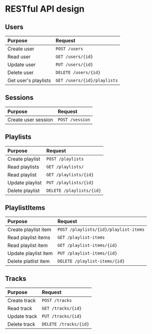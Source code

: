 # RESTful API design

## Users

| Purpose              | Request                     |
| :------------------- | :-------------------------- |
| Create user          | `POST /users`               |
| Read user            | `GET /users/{id}`           |
| Update user          | `PUT /users/{id}`           |
| Delete user          | `DELETE /users/{id}`        |
| Get user's playlists | `GET /users/{id}/playlists` |

## Sessions

| Purpose             | Request         |
| :------------------ | :-------------- |
| Create user session | `POST /session` |

## Playlists

| Purpose         | Request                  |
| :-------------- | :----------------------- |
| Create playlist | `POST /playlists`        |
| Read playlists  | `GET /playlists/`        |
| Read playlist   | `GET /playlists/{id}`    |
| Update playlist | `PUT /playlists/{id}`    |
| Delete playlist | `DELETE /playlists/{id}` |

## PlaylistItems

| Purpose              | Request                                               |
| :------------------- | :---------------------------------------------------- |   
| Create playlist item | `POST /playlists/{id}/playlist-items`                 |
| Read playlist items  | `GET /playlist-items`                                 |
| Read playlist item   | `GET /playlist-items/{id}`                            |
| Update playlist item | `PUT /playlist-items/{id}`                            |
| Delete platlist item | `DELETE /playlist-items/{id}`                         |                                         

## Tracks

| Purpose      | Request               |
| :----------- | :-------------------- |
| Create track | `POST /tracks`        |
| Read track   | `GET /tracks/{id}`    |
| Update track | `PUT /tracks/{id}`    |
| Delete track | `DELETE /tracks/{id}` |
